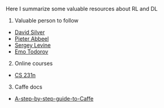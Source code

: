 Here I summarize some valuable resources about RL and DL

1. Valuable person to follow

* [David Silver](http://www0.cs.ucl.ac.uk/staff/d.silver/web/Publications.html)
* [Pieter Abbeel](https://people.eecs.berkeley.edu/~pabbeel/?_ga=1.64295791.1796457299.1479275086)
* [Sergey Levine](https://people.eecs.berkeley.edu/~svlevine/#sec_pubs)
* [Emo Todorov](http://homes.cs.washington.edu/~todorov/papers.html)

2. Online courses

* [CS 231n](http://cs231n.stanford.edu/)

3. Caffe docs

* [A-step-by-step-guide-to-Caffe](http://shengshuyang.github.io/A-step-by-step-guide-to-Caffe.html)
